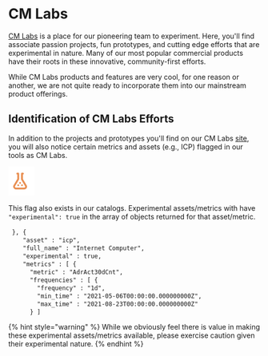 # CM Labs

[CM Labs](https://coinmetrics.io/cm-labs/) is a place for our pioneering team to experiment.  Here, you'll find associate passion projects, fun prototypes, and cutting edge efforts that are experimental in nature.  Many of our most popular commercial products have their roots in these innovative, community-first efforts. &#x20;

While CM Labs products and features are very cool, for one reason or another, we are not quite ready to incorporate them into our mainstream product offerings. &#x20;

## Identification of CM Labs Efforts

In addition to the projects and prototypes you'll find on our CM Labs [site](https://coinmetrics.io/cm-labs/), you will also notice certain metrics and assets (e.g., ICP) flagged in our tools as CM Labs. &#x20;

![](<.gitbook/assets/Screen Shot 2021-08-24 at 7.54.11 PM.png>)

This flag also exists in our catalogs.  Experimental assets/metrics with have `"experimental": true` in the array of objects returned for that asset/metric.

```
 }, {
    "asset" : "icp",
    "full_name" : "Internet Computer",
    "experimental" : true,
    "metrics" : [ {
      "metric" : "AdrAct30dCnt",
      "frequencies" : [ {
        "frequency" : "1d",
        "min_time" : "2021-05-06T00:00:00.000000000Z",
        "max_time" : "2021-08-23T00:00:00.000000000Z"
      } ]
```

{% hint style="warning" %}
While we obviously feel there is value in making these experimental assets/metrics available, please exercise caution given their experimental nature. &#x20;
{% endhint %}

